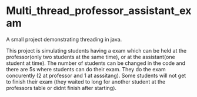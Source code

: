 # Multi_thread_professor_assistant_exam
A small project demonstrating threading in java.

This project is simulating students having a exam which can be held at the professor(only two students at the same time),
or at the assistant(one student at time). The number of students can be changed in the code and there are 5s where students
can do their exam. They do the exam concurently (2 at professor and 1 at asssitang). Some students will not get to finish 
their exam (they waited to long for another student at the professors table or didnt finish after starting).
